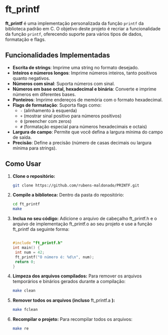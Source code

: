 # ft_printf

**ft_printf** é uma implementação personalizada da função `printf` da biblioteca padrão em C. O objetivo deste projeto é recriar a funcionalidade da função `printf`, oferecendo suporte para vários tipos de dados, formatação e flags.

## Funcionalidades Implementadas

- **Escrita de strings**: Imprime uma string no formato desejado.
- **Inteiros e números longos**: Imprime números inteiros, tanto positivos quanto negativos.
- **Números com sinal**: Suporta números com sinal.
- **Números em base octal, hexadecimal e binária**: Converte e imprime números em diferentes bases.
- **Ponteiros**: Imprime endereços de memória com o formato hexadecimal.
- **Flags de formatação**: Suporta flags como:
  - `-` (alinhamento à esquerda)
  - `+` (mostrar sinal positivo para números positivos)
  - `0` (preencher com zeros)
  - `#` (formatação especial para números hexadecimais e octais)
- **Largura de campo**: Permite que você defina a largura mínima do campo de saída.
- **Precisão**: Define a precisão (número de casas decimais ou largura mínima para strings).

## Como Usar

1. **Clone o repositório:**
   ```bash
   git clone https://github.com/rubens-maldonado/PRINTF.git

2. **Compile a biblioteca:** Dentro da pasta do repositório:
    ```bash
    cd ft_printf
    make

3. **Inclua no seu código:** Adicione o arquivo de cabeçalho ft_printf.h e o arquivo de implementação ft_printf.o ao seu projeto e use a função ft_printf da seguinte forma:
    ```c

   #include "ft_printf.h"
   int main() {
     int num = 42;
     ft_printf("O número é: %d\n", num);
     return 0;
    }

4. **Limpeza dos arquivos compilados:** Para remover os arquivos temporários e binários gerados durante a compilação:
    ```bash
    make clean

5. **Remover todos os arquivos (incluso** ft_printf.a **):**
    ```bash
    make fclean

6. **Recompilar o projeto:** Para recompilar todos os arquivos:
    ```bash
    make re
